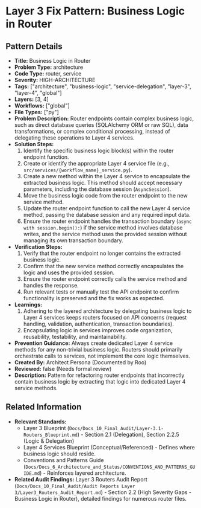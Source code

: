 # Layer 3 Fix Pattern: Business Logic in Router

## Pattern Details

*   **Title:** Business Logic in Router
*   **Problem Type:** architecture
*   **Code Type:** router, service
*   **Severity:** HIGH-ARCHITECTURE
*   **Tags:** ["architecture", "business-logic", "service-delegation", "layer-3", "layer-4", "global"]
*   **Layers:** [3, 4]
*   **Workflows:** ["global"]
*   **File Types:** ["py"]
*   **Problem Description:** Router endpoints contain complex business logic, such as direct database queries (SQLAlchemy ORM or raw SQL), data transformations, or complex conditional processing, instead of delegating these operations to Layer 4 services.
*   **Solution Steps:**
    1.  Identify the specific business logic block(s) within the router endpoint function.
    2.  Create or identify the appropriate Layer 4 service file (e.g., `src/services/{workflow_name}_service.py`).
    3.  Create a new method within the Layer 4 service to encapsulate the extracted business logic. This method should accept necessary parameters, including the database session (`AsyncSession`).
    4.  Move the business logic code from the router endpoint to the new service method.
    5.  Update the router endpoint function to call the new Layer 4 service method, passing the database session and any required input data.
    6.  Ensure the router endpoint handles the transaction boundary (`async with session.begin():`) if the service method involves database writes, and the service method uses the provided session without managing its own transaction boundary.
*   **Verification Steps:**
    1.  Verify that the router endpoint no longer contains the extracted business logic.
    2.  Confirm that the new service method correctly encapsulates the logic and uses the provided session.
    3.  Ensure the router endpoint correctly calls the service method and handles the response.
    4.  Run relevant tests or manually test the API endpoint to confirm functionality is preserved and the fix works as expected.
*   **Learnings:**
    1.  Adhering to the layered architecture by delegating business logic to Layer 4 services keeps routers focused on API concerns (request handling, validation, authentication, transaction boundaries).
    2.  Encapsulating logic in services improves code organization, reusability, testability, and maintainability.
*   **Prevention Guidance:** Always create dedicated Layer 4 service methods for any non-trivial business logic. Routers should primarily orchestrate calls to services, not implement the core logic themselves.
*   **Created By:** Architect Persona (Documented by Roo)
*   **Reviewed:** false (Needs formal review)
*   **Description:** Pattern for refactoring router endpoints that incorrectly contain business logic by extracting that logic into dedicated Layer 4 service methods.

## Related Information

*   **Relevant Standards:**
    *   Layer 3 Blueprint (`Docs/Docs_10_Final_Audit/Layer-3.1-Routers_Blueprint.md`) - Section 2.1 (Delegation), Section 2.2.5 (Logic & Delegation)
    *   Layer 4 Services Blueprint (Conceptual/Referenced) - Defines where business logic should reside.
    *   Conventions and Patterns Guide (`Docs/Docs_6_Architecture_and_Status/CONVENTIONS_AND_PATTERNS_GUIDE.md`) - Reinforces layered architecture.
*   **Related Audit Findings:** Layer 3 Routers Audit Report (`Docs/Docs_10_Final_Audit/Audit Reports Layer 3/Layer3_Routers_Audit_Report.md`) - Section 2.2 (High Severity Gaps - Business Logic in Router), detailed findings for numerous router files.